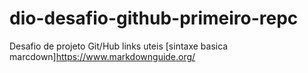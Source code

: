 # dio-desafio-github-primeiro-repc
Desafio de projeto Git/Hub
links uteis
[sintaxe basica marcdown]https://www.markdownguide.org/
